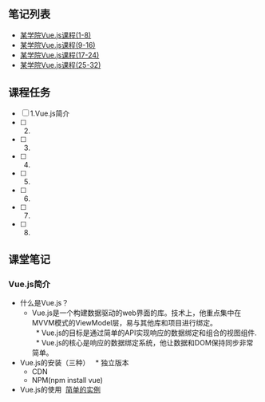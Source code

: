 ## 笔记列表
* [某学院Vue.js课程(1-8)](https://github.com/honglyan/demo/blob/master/Vue.js/vuejs1.0-advance-doc-1.md)  
* [某学院Vue.js课程(9-16)](https://github.com/honglyan/demo/blob/master/Vue.js/vuejs1.0-advance-doc-2.md)  
* [某学院Vue.js课程(17-24)](https://github.com/honglyan/demo/blob/master/Vue.js/vuejs1.0-advance-doc-3.md)
* [某学院Vue.js课程(25-32)](https://github.com/honglyan/demo/blob/master/Vue.js/vuejs1.0-advance-doc-4.md)


## 课程任务
- [ ] 1.Vue.js简介
- [ ] 2.
- [ ] 3.
- [ ] 4.
- [ ] 5.
- [ ] 6.
- [ ] 7.
- [ ] 8.

## 课堂笔记
### Vue.js简介
* 什么是Vue.js？  
   * Vue.js是一个构建数据驱动的web界面的库。技术上，他重点集中在MVVM模式的ViewModel层，易与其他库和项目进行绑定。  
   * Vue.js的目标是通过简单的API实现响应的数据绑定和组合的视图组件.  
   * Vue.js的核心是响应的数据绑定系统，他让数据和DOM保持同步非常简单。
* Vue.js的安装（三种）
   * 独立版本  
   * CDN  
   * NPM(npm install vue)
* Vue.js的使用
  [简单的实例](ttps://github.com/honglyan/demo/tree/master/Vue.js/Vue.js1.0%20advance/chapter1)
  
  
